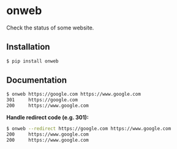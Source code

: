 # onweb

Check the status of some website.

## Installation

```bash
$ pip install onweb
```

## Documentation

```bash
$ onweb https://google.com https://www.google.com
301     https://google.com
200     https://www.google.com
```

__Handle redirect code (e.g. 301):__

```bash
$ onweb --redirect https://google.com https://www.google.com
200     https://www.google.com
200     https://www.google.com
```
